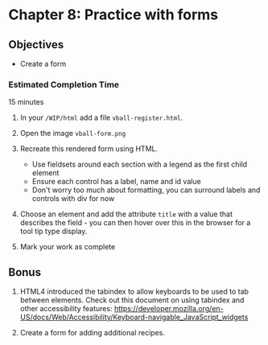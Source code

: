 # Chapter 8: Practice with forms

## Objectives
* Create a form 

### Estimated Completion Time 
15 minutes
 
1. In your `/WIP/html` add a file `vball-register.html`.

1. Open the image `vball-form.png`

1. Recreate this rendered form using HTML.
    * Use fieldsets around each section with a legend as the first child element
    * Ensure each control has a label, name and id value
    * Don't worry too much about formatting, you can surround labels and controls with div for now

1. Choose an element and add the attribute `title` with a value that describes the field - you can then hover over this in the browser for a tool tip type display.

1. Mark your work as complete

## Bonus


1. HTML4 introduced the tabindex to allow keyboards to be used to tab between elements. Check out this document on using tabindex and other accessibility features:     https://developer.mozilla.org/en-US/docs/Web/Accessibility/Keyboard-navigable_JavaScript_widgets

1. Create a form for adding additional recipes. 
